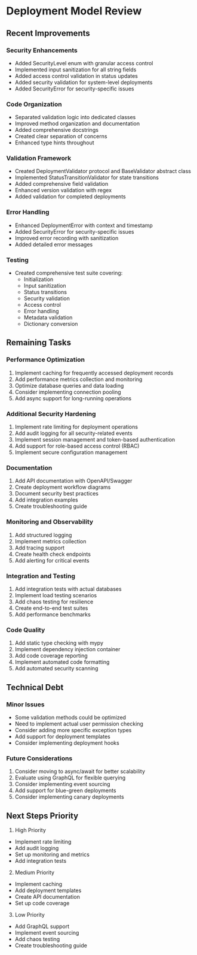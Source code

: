 # Deployment Model Review

## Recent Improvements

### Security Enhancements 
- Added SecurityLevel enum with granular access control
- Implemented input sanitization for all string fields
- Added access control validation in status updates
- Added security validation for system-level deployments
- Added SecurityError for security-specific issues

### Code Organization 
- Separated validation logic into dedicated classes
- Improved method organization and documentation
- Added comprehensive docstrings
- Created clear separation of concerns
- Enhanced type hints throughout

### Validation Framework 
- Created DeploymentValidator protocol and BaseValidator abstract class
- Implemented StatusTransitionValidator for state transitions
- Added comprehensive field validation
- Enhanced version validation with regex
- Added validation for completed deployments

### Error Handling 
- Enhanced DeploymentError with context and timestamp
- Added SecurityError for security-specific issues
- Improved error recording with sanitization
- Added detailed error messages

### Testing 
- Created comprehensive test suite covering:
  * Initialization
  * Input sanitization
  * Status transitions
  * Security validation
  * Access control
  * Error handling
  * Metadata validation
  * Dictionary conversion

## Remaining Tasks

### Performance Optimization 
1. Implement caching for frequently accessed deployment records
2. Add performance metrics collection and monitoring
3. Optimize database queries and data loading
4. Consider implementing connection pooling
5. Add async support for long-running operations

### Additional Security Hardening 
1. Implement rate limiting for deployment operations
2. Add audit logging for all security-related events
3. Implement session management and token-based authentication
4. Add support for role-based access control (RBAC)
5. Implement secure configuration management

### Documentation 
1. Add API documentation with OpenAPI/Swagger
2. Create deployment workflow diagrams
3. Document security best practices
4. Add integration examples
5. Create troubleshooting guide

### Monitoring and Observability 
1. Add structured logging
2. Implement metrics collection
3. Add tracing support
4. Create health check endpoints
5. Add alerting for critical events

### Integration and Testing 
1. Add integration tests with actual databases
2. Implement load testing scenarios
3. Add chaos testing for resilience
4. Create end-to-end test suites
5. Add performance benchmarks

### Code Quality 
1. Add static type checking with mypy
2. Implement dependency injection container
3. Add code coverage reporting
4. Implement automated code formatting
5. Add automated security scanning

## Technical Debt

### Minor Issues
- Some validation methods could be optimized
- Need to implement actual user permission checking
- Consider adding more specific exception types
- Add support for deployment templates
- Consider implementing deployment hooks

### Future Considerations
1. Consider moving to async/await for better scalability
2. Evaluate using GraphQL for flexible querying
3. Consider implementing event sourcing
4. Add support for blue-green deployments
5. Consider implementing canary deployments

## Next Steps Priority

1.  High Priority
   - Implement rate limiting
   - Add audit logging
   - Set up monitoring and metrics
   - Add integration tests

2.  Medium Priority
   - Implement caching
   - Add deployment templates
   - Create API documentation
   - Set up code coverage

3.  Low Priority
   - Add GraphQL support
   - Implement event sourcing
   - Add chaos testing
   - Create troubleshooting guide